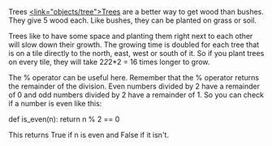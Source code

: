 Trees</size>
</line-height>
<u><link="objects/tree">Trees</link></u> are a better way to get wood than bushes. They give 5 wood each. Like bushes, they can be planted on grass or soil.

Trees like to have some space and planting them right next to each other will slow down their growth. The growing time is doubled for each tree that is on a tile directly to the north, east, west or south of it. So if you plant trees on every tile, they will take 2*2*2*2 = 16 times longer to grow.

The % operator can be useful here. Remember that the % operator returns the remainder of the division. Even numbers divided by 2 have a remainder of 0 and odd numbers divided by 2 have a remainder of 1.
So you can check if a number is even like this:

def is_even(n):
	return n % 2 == 0

This returns True if n is even and False if it isn't.
